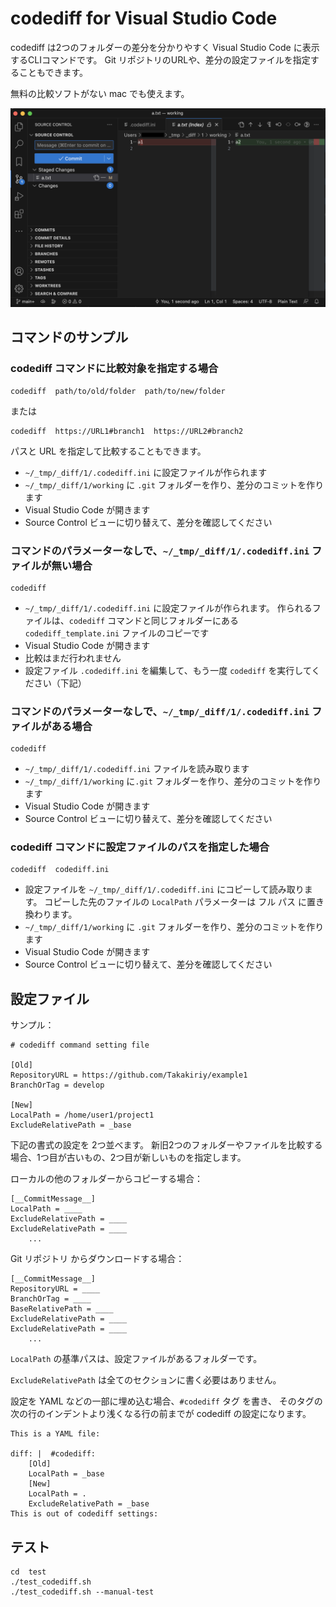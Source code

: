 # codediff for Visual Studio Code

codediff は2つのフォルダーの差分を分かりやすく
Visual Studio Code に表示するCLIコマンドです。
Git リポジトリのURLや、差分の設定ファイルを指定することもできます。

無料の比較ソフトがない mac でも使えます。

![スクショ](./codediff.png)


## コマンドのサンプル

### codediff コマンドに比較対象を指定する場合

    codediff  path/to/old/folder  path/to/new/folder

または

    codediff  https://URL1#branch1  https://URL2#branch2

パスと URL を指定して比較することもできます。

- `~/_tmp/_diff/1/.codediff.ini` に設定ファイルが作られます
- `~/_tmp/_diff/1/working` に `.git` フォルダーを作り、差分のコミットを作ります
- Visual Studio Code が開きます
- Source Control ビューに切り替えて、差分を確認してください

### コマンドのパラメーターなしで、`~/_tmp/_diff/1/.codediff.ini` ファイルが無い場合

    codediff

- `~/_tmp/_diff/1/.codediff.ini` に設定ファイルが作られます。
    作られるファイルは、`codediff` コマンドと同じフォルダーにある
    `codediff_template.ini` ファイルのコピーです
- Visual Studio Code が開きます
- 比較はまだ行われません
- 設定ファイル `.codediff.ini` を編集して、もう一度 `codediff` を実行してください（下記）

### コマンドのパラメーターなしで、`~/_tmp/_diff/1/.codediff.ini` ファイルがある場合

    codediff

- `~/_tmp/_diff/1/.codediff.ini` ファイルを読み取ります
- `~/_tmp/_diff/1/working` に`.git` フォルダーを作り、差分のコミットを作ります
- Visual Studio Code が開きます
- Source Control ビューに切り替えて、差分を確認してください

### codediff コマンドに設定ファイルのパスを指定した場合

    codediff  codediff.ini

- 設定ファイルを `~/_tmp/_diff/1/.codediff.ini` にコピーして読み取ります。
    コピーした先のファイルの `LocalPath` パラメーターは フル パス に置き換わります。
- `~/_tmp/_diff/1/working` に `.git` フォルダーを作り、差分のコミットを作ります
- Visual Studio Code が開きます
- Source Control ビューに切り替えて、差分を確認してください


## 設定ファイル

サンプル：

    # codediff command setting file

    [Old]
    RepositoryURL = https://github.com/Takakiriy/example1
    BranchOrTag = develop

    [New]
    LocalPath = /home/user1/project1
    ExcludeRelativePath = _base

下記の書式の設定を 2つ並べます。
新旧2つのフォルダーやファイルを比較する場合、1つ目が古いもの、2つ目が新しいものを指定します。

ローカルの他のフォルダーからコピーする場合：

    [__CommitMessage__]
    LocalPath = ____
    ExcludeRelativePath = ____
    ExcludeRelativePath = ____
        ...
    
Git リポジトリ からダウンロードする場合：

    [__CommitMessage__]
    RepositoryURL = ____
    BranchOrTag = ____
    BaseRelativePath = ____
    ExcludeRelativePath = ____
    ExcludeRelativePath = ____
        ...

`LocalPath` の基準パスは、設定ファイルがあるフォルダーです。

`ExcludeRelativePath` は全てのセクションに書く必要はありません。

設定を YAML などの一部に埋め込む場合、`#codediff` タグ を書き、
そのタグの次の行のインデントより浅くなる行の前までが codediff の設定になります。

    This is a YAML file:

    diff: |  #codediff:
        [Old]
        LocalPath = _base
        [New]
        LocalPath = .
        ExcludeRelativePath = _base
    This is out of codediff settings:


## テスト

    cd  test
    ./test_codediff.sh
    ./test_codediff.sh --manual-test
